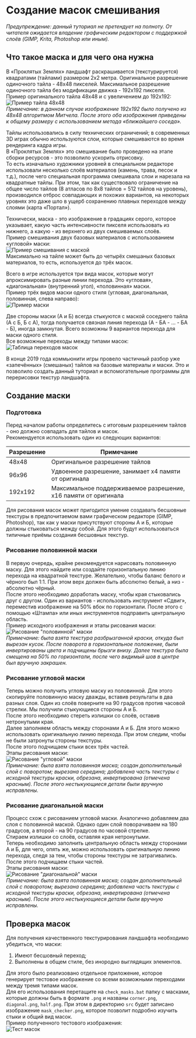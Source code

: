 # Создание масок смешивания  
*Предупреждение: данный туториал не претендует на полноту. От читателя ожидается владение графическим редактором с поддержкой слоёв (GIMP, Krita, Photoshop или иным).*

## Что такое маска и для чего она нужна  
В «Проклятых Землях» ландшафт раскрашивается (текстурируется) квадратами (тайлами) размером 2х2 метра. Оригинальное разрешение одиночного тайла - 48х48 пикселей. Максимальное разрешение одиночного тайла без модификации движка - 192х192 пикселя.  
Пример оригинального тайла 48х48 и с увеличением до 192х192:  
![Пример тайла 48х48](images/create_mask_1.png)  
*Примечание: в данном случае изображение 192х192 было получено из 48х48 алгоритмом Митчела. После этого оба изображения приведены к общему размеру с использованием метода «ближайшего соседа».*

Тайлы использовались в силу технических ограничений; в современных 3D играх обычно используются слои, которые смешиваются во время рендеринга кадра игры.  
В «Проклятых Землях» это смешивание было проведено на этапе сборки ресурсов - это позволило ускорить отрисовку.  
То есть изначально художники уровней в специальном редакторе использовали несколько слоёв материалов (камень, трава, песок и т.д.), после чего специальная программа смешивала слои и нарезала на квадратные тайлы. При этом, так как существовало ограничение на общее число тайлов (8 атласов по 8х8 тайлов = 512 тайлов на уровень), производился отброс совпадающих и похожих вариантов, на некоторых уровнях это даже шло в ущерб сохранению плавных переходов между слоями (карта «Портал»).

Технически, маска - это изображение в градациях серого, которое указывает, какую часть интенсивности пикселя использовать из нижнего, а какую - из верхнего из двух смешиваемых слоёв.  
Пример смешивания двух базовых материалов с использованием «угловой» маски:  
![Пример смешивания с маской](images/create_mask_2.png)  
Максимально на тайле может быть до четырёх смешаных базовых материалов, то есть, используется до трёх масок.

Всего в игре используется три вида масок, которые могут апроксимировать разные линии перехода. Это «угловая», «диагональная» (внутренний угол), «половинная» маски.  
Пример трёх видов маски одного стиля (угловая, диагональная, половинная, слева направо):  
![Пример маски](images/create_mask_3.png)

Две стороны маски (А и Б) всегда стыкуются с маской соседнего тайла (А с Б, Б с А), тогда получается связная линия перехода (А - БА - ... - БА - Б), иногда замкнутая. Всего возможны 9 вариантов перехода для маски одного стиля.  
Все возможные переходы между типами масок:  
![Таблица переходов масок](images/create_mask_4.png)

В конце 2019 года коммьюнити игры провело частичный разбор уже «запечённых» (смешаных) тайлов на базовые материалы и маски. Это и позволило создать данный туториал и вспомогательные программы для перерисовки текстур ландшафта.

## Создание маски  
### Подготовка  
Перед началом работы определитесь с итоговым разрешением тайлов - оно должно совпадать для тайлов и масок.  
Рекомендуется использовать один из следующих вариантов:  

| Разрешение | Примечание |  
| --- | --- |  
| 48х48 | Оригинальное разрешение тайлов |  
| 96х96 | Удвоенное разрешение, занимает х4 памяти от оригинала |  
| 192х192 | Максимальное поддерживаемое разрешение, х16 памяти от оригинала |  

Для рисования масок может пригодится умение создавать бесшовные текстуры в предпочитаемом вами графическом редакторе (GIMP, Photoshop), так как у маски присутствуют стороны А и Б, которые должны стыковаться между собой. Для этого будут использоваться типичные приёмы создания бесшовных текстур.

### Рисование половинной маски  
В первую очередь, крайне рекомендуется нарисовать половинную маску. Для этого найдите или создайте горизонтальную линию перехода на квадратной текстуре. Желательно, чтобы баланс белого и чёрного был 1:1. При этом верх должен быть абсолютно белый, а низ - абсолютно чёрный.  
После этого необходимо доработать маску, чтобы края стыковались друг с другом. Один из вариантов - использовать инструмент «Сдвиг», переместив изображение на 50% вбок по горизонтали. После этого с помощью «Штампа» или иных инструментов подправить центральную область.  
Пример исходного изображения и этапы рисования маски:  
![Рисование "половинной" маски](images/create_mask_5.png)  
*Примечание: была взята текстура разбрызганной краски, откуда был вырезан кусок. После поворота в горизонтальное положение, были инвертированы цвета и подчищены брызги внизу. Далее текстура была смещена на 50% по горизонтали, после чего видимый шов в центре был вручную закрашен.*

### Рисование угловой маски  
Теперь можно получить угловую маску из половинной. Для этого скопируйте половинную маску дважды, вставив результаты в два разных слоя. Один из слоёв поверните на 90 градусов против часовой стрелки. Мы получили стыкующиеся стороны А и Б.  
После этого необходимо стереть излишки со слоёв, оставив нетронутыми края.  
Далее заполняем область между сторонами А и Б. Для этого можно использовать оригинальную линию перехода. При этом следим, чтобы не были затронуты стороны текстуры.  
После этого подчищаем стыки всех трёх частей.  
Этапы рисования маски:  
![Рисование "угловой" маски](images/create_mask_6.png)  
*Примечание: была взята половинная маска; создан дополнительный слой с поворотом; вырезана середина; добавлена часть текстуры с исходной текстуры краски, обрезана, инвертирована (отмечена красным). После этого нестыкующиеся детали были вручную исправлены.*

### Рисование диагональной маски  
Процесс схож с рисованием угловой маски. Аналогично добавляем два слоя с половинной маской. Однако один слой поворачиваем на 180 градусов, а второй - на 90 градусов по часовой стрелке.  
Стираем излишки со слоёв, оставляя края нетронутыми.  
Теперь необходимо заполнить центральную область между сторонами А и Б, для чего, опять же, можно использовать оригинальную линию перехода, следя за тем, чтобы стороны текстуры не затрагивались.  
После этого подчищаем стыки частей.  
Этапы рисования маски:  
![Рисование "диагональной" маски](images/create_mask_7.png)  
*Примечание: была взята половинная маска; создан дополнительный слой с поворотом; вырезана середина; добавлена часть текстуры с исходной текстуры краски, обрезана, инвертирована (отмечена красным). После этого нестыкующиеся детали были вручную исправлены.*

## Проверка масок  
Для получения качественного текстурирования ландшафта необходимо убедиться, что маски:  

1. Имеют бесшовный переход;  
2. Выполнены в общем стиле, без инородно выглядящих элементов.  

Для этого было реализовано отдельное приложение, которое генерирует тестовое изображение со всеми возможными переходами между тремя типами масок.  
Для его использования перетащите на `check_masks.bat` папку с масками, которые должны быть в формате `.png` и названы `corner.png`, `diagonal.png`, `half.png`. При этом в директорию `src` будет записано изображение `mask_checker.png`, которое позволит подробно изучить стыки и общий вид масок.  
Пример полученного тестового изображения:  
![Тест масок](images/create_mask_8.png)  
